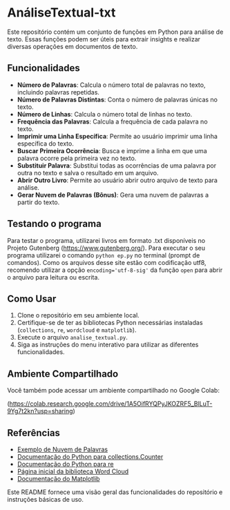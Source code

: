 # AnáliseTextual-txt

Este repositório contém um conjunto de funções em Python para análise de texto. Essas funções podem ser úteis para extrair insights e realizar diversas operações em documentos de texto.

## Funcionalidades

- **Número de Palavras**: Calcula o número total de palavras no texto, incluindo palavras repetidas.
- **Número de Palavras Distintas**: Conta o número de palavras únicas no texto.
- **Número de Linhas**: Calcula o número total de linhas no texto.
- **Frequência das Palavras**: Calcula a frequência de cada palavra no texto.
- **Imprimir uma Linha Específica**: Permite ao usuário imprimir uma linha específica do texto.
- **Buscar Primeira Ocorrência**: Busca e imprime a linha em que uma palavra ocorre pela primeira vez no texto.
- **Substituir Palavra**: Substitui todas as ocorrências de uma palavra por outra no texto e salva o resultado em um arquivo.
- **Abrir Outro Livro**: Permite ao usuário abrir outro arquivo de texto para análise.
- **Gerar Nuvem de Palavras (Bônus)**: Gera uma nuvem de palavras a partir do texto.

## Testando o programa

Para testar o programa, utilizarei livros em formato .txt disponíveis no Projeto Gutenberg (https://www.gutenberg.org/). Para executar o seu programa utilizarei o comando `python ep.py` no terminal (prompt de comandos). Como os arquivos desse site estão com codificação utf8, recomendo utilizar a opção `encoding='utf-8-sig'` da função `open` para abrir o arquivo para leitura ou escrita.

## Como Usar

1. Clone o repositório em seu ambiente local.
2. Certifique-se de ter as bibliotecas Python necessárias instaladas (`collections`, `re`, `wordcloud` e `matplotlib`).
3. Execute o arquivo `analise_textual.py`.
4. Siga as instruções do menu interativo para utilizar as diferentes funcionalidades.

## Ambiente Compartilhado

Você também pode acessar um ambiente compartilhado no Google Colab:

(https://colab.research.google.com/drive/1A5OifRYQPyJKOZRF5_BlLuT-9Yg7t2kn?usp=sharing)

## Referências

- [Exemplo de Nuvem de Palavras](https://link-para-exemplo.com)
- [Documentação do Python para collections.Counter](https://docs.python.org/3/library/collections.html#collections.Counter)
- [Documentação do Python para re](https://docs.python.org/3/library/re.html)
- [Página inicial da biblioteca Word Cloud](https://github.com/amueller/word_cloud)
- [Documentação do Matplotlib](https://matplotlib.org/stable/contents.html)

Este README fornece uma visão geral das funcionalidades do repositório e instruções básicas de uso. 
